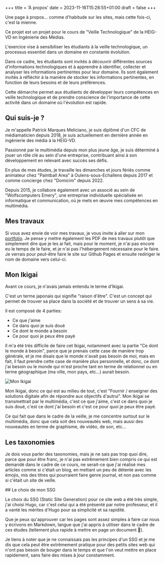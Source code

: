 +++
title = 'À propos'
date = 2023-11-16T15:28:55+01:00
draft = false
+++

Une page à propos... comme d'habitude sur les sites, mais cette fois-ci, c'est la mienne.

Ce projet est un projet pour le cours de "Veille Technologique" de la HEIG-VD en Ingénierie des Médias.

L'exercice vise à sensibiliser les étudiants à la veille technologique, un processus essentiel dans un domaine en constante évolution.

Dans ce cadre, les étudiants sont invités à découvrir différentes sources d'informations technologiques et à apprendre à identifier, collecter et analyser les informations pertinentes pour leur domaine. Ils sont également invités à réfléchir à la manière de stocker les informations pertinentes, en fonction de leurs besoins et de leurs préférences.

Cette démarche permet aux étudiants de développer leurs compétences en veille technologique et de prendre conscience de l'importance de cette activité dans un domaine où l'évolution est rapide.

## Qui suis-je ?

Je m'appelle Patrick Marques Meliciano, je suis diplômé d'un CFC de médiamaticien depuis 2018, je suis actuellement en dernière année en ingénierie des média à la HEIG-VD.

Passionné par le multimédia depuis mon plus jeune âge, je suis déterminé à jouer un rôle clé au sein d'une entreprise, contribuant ainsi à son développement en relevant avec succès ses défis.

En plus de mes études, je travaille les dimanches et jours fériés comme animateur chez "Paintball Area" à Oulens-sous-Echallens depuis 2017 et comme concierge chez "Domicim" depuis 2022.

Depuis 2015, je collabore également avec un associé au sein de "Wolfscomputers Emery", une entreprise individuelle spécialisée en informatique et communication, où je mets en œuvre mes compétences en multimédia.

## Mes travaux

Si vous avez envie de voir mes travaux, je vous invite à aller sur mon [portfolio](https://patrickmarques.ch). Je pense y mettre également les PDF de mes travaux plutôt que simplement dire que je les ai fait, mais pour le moment, je n'ai pas encore eu le temps de le faire, et je n'ai pas l'hébergement nécessaire pour le faire. Je verrais pour peut-être faire le site sur Github Pages et ensuite rediriger le nom de domaine vers celui-ci.

## Mon Ikigai

Avant ce cours, je n'avais jamais entendu le terme d'Ikigai.

C'est un terme japonais qui signifie "raison d'être". C'est un concept qui permet de trouver sa place dans la société et de trouver un sens à sa vie.

Il est composé de 4 parties:

- Ce que j'aime
- Ce dans quoi je suis doué
- Ce dont le monde a besoin
- Ce pour quoi je peux être payé

Il m'a été très difficile de faire cet Ikigai, notamment avec la partie "Ce dont le monde à besoin", parce que je prenais cette case de manière trop générale, et je me disais que le monde n'avait pas besoin de moi, mais en fait, il faut prendre cette case de manière plus personnelle, et donc, ce dont j'ai besoin ou le monde qui m'est proche tant en terme de relationnel ou en terme géographique (ma ville, mon pays, etc...) aurait besoin.

![Mon Ikigai](../img/monikigai.png)

Mon Ikigai, donc ce qui est au milieu de tout, c'est "Fournir / enseigner des solutions digitale afin de répondre aux objectifs d'autrui". Mon Ikigai se transmettrait par le multimédia, c'est ce que j'aime, c'est ce dans quoi je suis doué, c'est ce dont j'ai besoin et c'est ce pour quoi je peux être payé.

Ce qui fait que dans le cadre de la veille, je me concentre surtout sur le multimédia, donc que cela soit des nouveautés web, mais aussi des nouveautés en terme de graphisme, de vidéo, de son, etc...

## Les taxonomies

Je dois vous parler des taxonomies, mais je ne sais pas trop quoi dire, parce que pour être franc, je n'ai pas extrêmement bien compris ce qui est demandé dans le cadre de ce cours, ne serait-ce que j'ai réalisé mes articles comme si c'était un blog, en mettant un peu de détente avec les émojis, mis des titres qui pourraient faire genre journal, et non pas comme si c'était un site de veille.

## Le choix de mon SSG

Le choix du SSG (Static Site Generation) pour ce site web a été très simple, j'ai choisi Hugo, car c'est celui qui a été présenté par notre professeur, et il a vanté les mérites d'Hugo pour sa simplicité et sa rapidité.

Que je peux qu'approuver car les pages sont assez simples à faire car nous y écrivons en Markdown, langue que j'ai appris à utiliser dans le cadre de ces études (tellement plus rapide à mettre en page un document 🙏).

Je tiens à noter que je ne connaissais pas les principes d'un SSG et je me dis que cela peut être extrêmement pratique pour des petits sites web qui n'ont pas besoin de bouger dans le temps et que l'on veut mettre en place rapidement, sans faire des mises à jour constamment.
